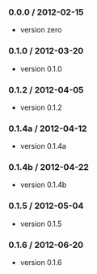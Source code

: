 ### 0.0.0 / 2012-02-15

- version zero

### 0.1.0 / 2012-03-20

- version 0.1.0

### 0.1.2 / 2012-04-05

- version 0.1.2

### 0.1.4a / 2012-04-12

- version 0.1.4a

### 0.1.4b / 2012-04-22

- version 0.1.4b

### 0.1.5 / 2012-05-04

- version 0.1.5

### 0.1.6 / 2012-06-20

- version 0.1.6